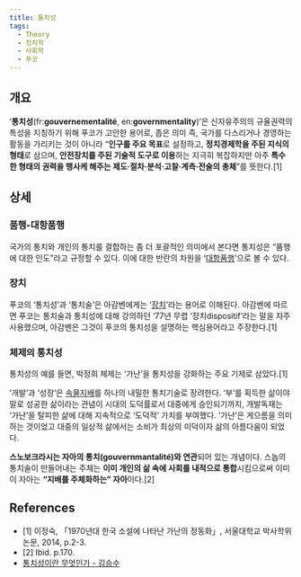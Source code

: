 ```yaml
---
title: 통치성
tags:
  - Theory
  - 정치학
  - 사회학
  - 푸코
---
```


## 개요
‘**통치성**(fr:**gouvernementalité**, en:**governmentality**)’은 신자유주의의 규율권력의 특성을 지칭하기 위해 푸코가 고안한 용어로, 좁은 의미 즉, 국가를 다스리거나 경영하는 활동을 가리키는 것이 아니라 “**인구를 주요 목표**로 설정하고, **정치경제학을 주된 지식의 형태**로 삼으며, **안전장치를 주된 기술적 도구로 이용**하는 지극히 복잡하지만 아주 **특수한 형태의 권력을 행사케 해주는 제도·절차·분석·고찰·계측·전술의 총체**”를 뜻한다.[1]

## 상세
### 품행-대항품행
국가의 통치와 개인의 통치를 결합하는 좀 더 포괄적인 의미에서 본다면 통치성은 “품행에 대한 인도”라고 규정할 수 있다. 이에 대한 반란의 차원을 ‘[대항품행](https://wiki.haein.info/theory_counter_conduct/)’으로 볼 수 있다.

### 장치
푸코의 ‘통치성’과 ‘통치술’은 아감벤에게는 ‘[장치](https://wiki.haein.info/theory_dispositive/)’라는 용어로 이해된다. 아감벤에 따르면 푸코는 통치술과 통치성에 대해 강의하던 ‘77년 무렵 ‘장치dispositif’라는 말을 자주 사용했으며, 아감벤은 그것이 푸코의 통치성을 설명하는 핵심용어라고 주장한다.[1]

### 체제의 통치성
통치성의 예를 들면, 박정희 체제는 ‘가난’을 통치성을 강화하는 주요 기제로 삼았다.[1]

‘개발’과 ‘성장’은 [속물지배](https://wiki.haein.info/theory_snobocracy/)를 하나의 내밀한 통치기술로 장려한다. ‘부’를 획득한 삶이야말로 성공한 삶이라는 관념이 시대의 도덕률로서 대중에게 승인되기까지, 개발독재는 ‘가난’을 탈피한 삶에 대해 지속적으로 ‘도덕적’ 가치를 부여했다. ‘가난’은 게으름을 의미하는 것이었고 대중의 일상적 삶에서는 소비가 최상의 미덕이자 삶의 아름다움이 되었다.

**스노보크라시는 자아의 통치(gouvernmantalité)와 연관**되어 있는 개념이다. 스놉의 통치술이 만들어내는 주체는 **이미 개인의 삶 속에 사회를 내적으로 통합**시킴으로써 이미 이 자아는 **“지배를 주체화하는” 자아**이다.[2]

## References
- [1] 이정숙, 「1970년대 한국 소설에 나타난 가난의 정동화」, 서울대학교 박사학위논문, 2014, p.2-3.
- [2] Ibid. p.170.
- [통치성이란 무엇인가 - 김승수](https://cairos.tistory.com/229)
